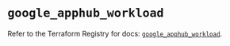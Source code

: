 # `google_apphub_workload`

Refer to the Terraform Registry for docs: [`google_apphub_workload`](https://registry.terraform.io/providers/hashicorp/google-beta/6.14.1/docs/resources/google_apphub_workload).
